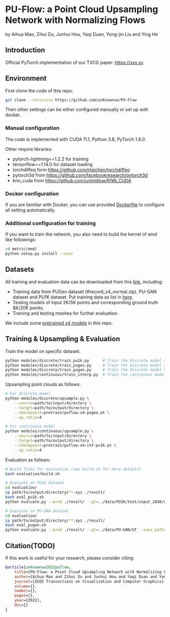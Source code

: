 # PU-Flow: a Point Cloud Upsampling Network with Normalizing Flows

by Aihua Mao, Zihui Du, Junhui Hou, Yaqi Duan, Yong-jin Liu and Ying He

## Introduction

Official PyTorch implementation of our TVCG paper: https://xxx.xx

## Environment

First clone the code of this repo:
```bash
git clone --recursive https://github.com/unknownue/PU-Flow
```
Then other settings can be either configured manually or set up with docker.

### Manual configuration

The code is implemented with CUDA 11.1, Python 3.8, PyTorch 1.8.0.

Other require libraries:

- pytorch-lightning==1.2.2 for training
- tensorflow==1.14.0 for dataset loading
- torchdiffeq form https://github.com/rtqichen/torchdiffeq
- pytorch3d from https://github.com/facebookresearch/pytorch3d
- knn_cuda from https://github.com/unlimblue/KNN_CUDA

### Docker configuration

If you are familiar with Docker, you can use provided [Dockerfile](docker/Dockerfile) to configure all setting automatically.

### Additional configuration for training

If you want to train the network, you also need to build the kernel of emd like followings:
```bash
cd metric/emd/
python setup.py install --user
```

## Datasets
All training and evaluation data can be downloaded from this [link](https://drive.google.com/drive/folders/1jaKC-bF0yfwpdxfRtuhoQLMhCjiMVPiz?usp=sharing), including:
- Training data from PUGeo dataset (tfrecord_x4_normal.zip), PU-GAN dataset and PU1K dataset. Put training data as list in [here](data/filelist.txt).
- Testing models of input 2K/5K points and corresponding ground truth 8K/20K points.
- Training and testing meshes for further evaluation.

We include some [pretrained x4 models](pretrain/) in this repo.

## Training & Upsampling & Evaluation
Train the model on specific dataset:
```bash
python modules/discrete/train_pu1k.py      # Train the discrete model on PU1K Dataset
python modules/discrete/train_pugeo.py     # Train the discrete model on PUGeo Dataset
python modules/discrete/train_pugan.py     # Train the discrete model on PU-GAN Dataset
python modules/continuous/train_interp.py  # Train the continuous model on PU1K Dataset
```

Upsampling point clouds as follows:
```bash
# For discrete model
python modules/discrete/upsample.py \
    --source=path/to/input/directory \
    --target=path/to/output/directory \
    --checkpoint=pretrain/puflow-x4-pugeo.pt \
    --up_ratio=4

# For continuous model
python modules/continuous/upsample.py \
    --source=path/to/input/directory \
    --target=path/to/output/directory \
    --checkpoint=pretrain/puflow-x4-cnf-pu1k.pt \
    --up_ratio=4
```

Evaluation as follows:
```bash
# Build files for evaluation (see build.sh for more details)
bash evaluation/build.sh

# Evaluate on PU1K dataset
cd evaluation/
cp path/to/output/directory/**.xyz ./result/
bash eval_pu1k.sh
python evaluate.py --pred ./result/ --gt=../data/PU1K/test/input_2048/gt_8192 --save_path=./result/

# Evaluate on PU-GAN dataset
cd evaluation/
cp path/to/output/directory/**.xyz ./result/
bash eval_pugan.sh
python evaluate.py --pred ./result/ --gt=../data/PU-GAN/GT --save_path=./result/
```

## Citation(TODO)

If this work is useful for your research, please consider citing:

```bibtex
@article{unknownue2022puflow,
    title={PU-Flow: a Point Cloud Upsampling Network with Normalizing Flows},
    author={Aihua Mao and Zihui Du and Junhui Hou and Yaqi Duan and Yong-jin Liu and Ying He},
    journal={IEEE Transactions on Visualization and Computer Graphics},
    volume={},
    number={},
    pages={},
    year={2022},
    doi={}
}
```

